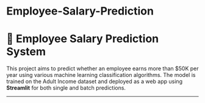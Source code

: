 # Employee-Salary-Prediction
# 🧠 Employee Salary Prediction System

This project aims to predict whether an employee earns more than \$50K per year using various machine learning classification algorithms. The model is trained on the Adult Income dataset and deployed as a web app using **Streamlit** for both single and batch predictions.

---


